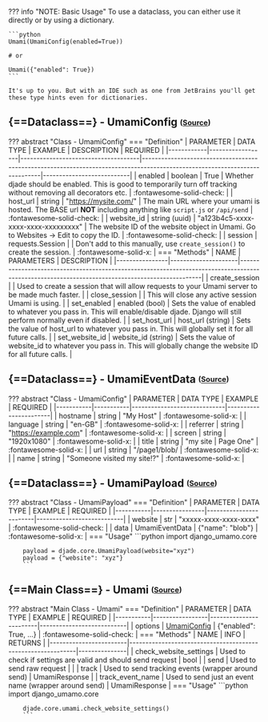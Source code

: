 ??? info "NOTE: Basic Usage"
    To use a dataclass, you can either use it directly or by using a dictionary.
    
    ```python
    Umami(UmamiConfig(enabled=True))
    
    # or

    Umami({"enabled": True})
    ```

    It's up to you. But with an IDE such as one from JetBrains you'll get these type hints even for dictionaries.


## {==Dataclass==} - UmamiConfig <sub><sup>([Source](https://github.com/TreyWW/django-umami/blob/master/djade/core.py#L16))</sup></sub>

??? abstract "Class - UmamiConfig"
    === "Definition"
        | PARAMETER  | DATA TYPE        | EXAMPLE                             | DESCRIPTION                                                                                                                | REQUIRED                  |
        |------------|------------------|-------------------------------------|----------------------------------------------------------------------------------------------------------------------------|---------------------------|
        | enabled    | boolean          | True                                | Whether djade should be enabled. This is good to temporarily turn off tracking without removing all decorators etc. | :fontawesome-solid-check: |
        | host_url   | string           | "https://mysite.com/"               | The main URL where your umami is hosted. The BASE url **NOT** including anything like `script.js` or `/api/send`           | :fontawesome-solid-check: |
        | website_id | string (uuid)    | "a123b4c5-xxxx-xxxx-xxxx-xxxxxxxxx" | The website ID of the website object in Umami. Go to Websites -> Edit to copy the ID.                                      | :fontawesome-solid-check: |
        | session    | requests.Session | | Don't add to this manually, use `create_session()` to create the session.                                                  | :fontawesome-solid-x:     |
    === "Methods"
        | NAME           | PARAMETERS          | DESCRIPTION                                                                                                                                    |
        |----------------|---------------------|------------------------------------------------------------------------------------------------------------------------------------------------|
        | create_session |                     | Used to create a session that will allow requests to your Umami server to be made much faster.                                                 |
        | close_session  |                     | This will close any active session Umami is using.                                                                                             |
        | set_enabled    | enabled (bool)      | Sets the value of enabled to whatever you pass in. This will enable/disable djade. Django will still perform normally even if disabled. |
        | set_host_url   | host_url (string)   | Sets the value of host_url to whatever you pass in. This will globally set it for all future calls.                                            |
        | set_website_id | website_id (string) | Sets the value of website_id to whatever you pass in. This will globally change the website ID for all future calls.                           |


## {==Dataclass==} - UmamiEventData <sub><sup>([Source](https://github.com/TreyWW/django-umami/blob/master/djade/core.py#L38))</sup></sub>

??? abstract "Class - UmamiConfig"
    | PARAMETER | DATA TYPE | EXAMPLE                     | REQUIRED              |
    |-----------|-----------|-----------------------------|-----------------------|
    | hostname  | string    | "My Host"                   | :fontawesome-solid-x: |
    | language  | string    | "en-GB"                     | :fontawesome-solid-x: |
    | referrer  | string    | "https://example.com"       | :fontawesome-solid-x: |
    | screen    | string    | "1920x1080"                 | :fontawesome-solid-x: |
    | title     | string    | "my site \| Page One"       | :fontawesome-solid-x: |
    | url       | string    | "/page1/blob/               | :fontawesome-solid-x: |
    | name      | string    | "Someone visited my site!?" | :fontawesome-solid-x: |

## {==Dataclass==} - UmamiPayload <sub><sup>([Source](https://github.com/TreyWW/django-umami/blob/master/djade/core.py#L49))</sup></sub>

??? abstract "Class - UmamiPayload"
    === "Definition"
        | PARAMETER | DATA TYPE      | EXAMPLE                | REQUIRED                  |
        |-----------|----------------|------------------------|---------------------------|
        | website   | str            | "xxxxx-xxxx-xxxx-xxxx" | :fontawesome-solid-check: |
        | data      | UmamiEventData | {"name": "blob"}       | :fontawesome-solid-x:     |
    === "Usage"
        ```python
        import django_umamo.core
        
        payload = djade.core.UmamiPayload(website="xyz")
        payload = {"website": "xyz"}
        ```

## {==Main Class==} - Umami <sub><sup>([Source](https://github.com/TreyWW/django-umami/blob/master/djade/core.py#L61))</sup></sub>


??? abstract "Main Class - Umami"
    === "Definition"
        | PARAMETER | DATA TYPE       | EXAMPLE                | REQUIRED                  |
        |-----------|-----------------|------------------------|---------------------------|
        | options   | [UmamiConfig](#dataclass-umamiconfig-source) | {"enabled": True, ...} | :fontawesome-solid-check: |
    === "Methods"
        | NAME                   | INFO                                                        | RETURNS       |
        |------------------------|-------------------------------------------------------------|---------------|
        | check_website_settings | Used to check if settings are valid and should send request | bool          |
        | send                   | Used to send raw request                                    |               |
        | track                  | Used to send tracking events (wrapper around send)          | UmamiResponse |
        | track_event_name       | Used to send just an event name (wrapper around send)       | UmamiResponse |
    === "Usage"
        ```python
        import django_umamo.core
        
        djade.core.umami.check_website_settings()
        ```